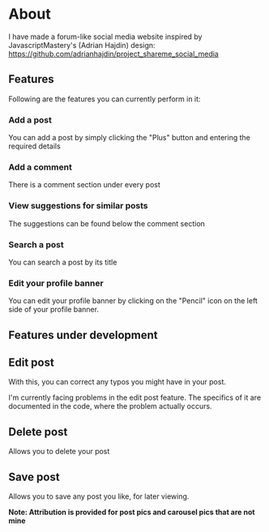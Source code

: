 # About

I have made a forum-like social media website inspired by JavascriptMastery's (Adrian Hajdin) design: https://github.com/adrianhajdin/project_shareme_social_media

## Features

Following are the features you can currently perform in it:

### Add a post

You can add a post by simply clicking the "Plus" button and entering the required details

### Add a comment

There is a comment section under every post

### View suggestions for similar posts

The suggestions can be found below the comment section

### Search a post

You can search a post by its title

### Edit your profile banner

You can edit your profile banner by clicking on the "Pencil" icon on the left side of your profile banner.

## Features under development

## Edit post 

With this, you can correct any typos you might have in your post.

I'm currently facing problems in the edit post feature. The specifics of it are documented in the code, where the problem actually occurs.

## Delete post 

Allows you to delete your post

## Save post

Allows you to save any post you like, for later viewing.

**Note: Attribution is provided for post pics and carousel pics that are not mine**

